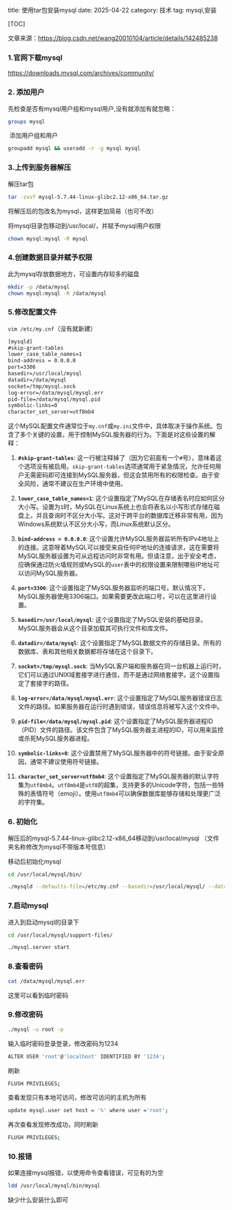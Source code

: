 title: 使用tar包安装mysql
date: 2025-04-22
category: 技术
tag: mysql,安装

[TOC]

文章来源：<https://blog.csdn.net/wang20010104/article/details/142485238>

### 1.官网下载mysql

<https://downloads.mysql.com/archives/community/>


### 2. 添加用户

先检查是否有mysql用户组和mysql用户,没有就添加有就忽略：

```bash
groups mysql
```

&nbsp;添加用户组和用户

```bash
groupadd mysql && useradd -r -g mysql mysql
```

### 3.上传到服务器解压

解压tar包

```bash
tar -zxvf mysql-5.7.44-linux-glibc2.12-x86_64.tar.gz
```

将解压后的包改名为mysql，这样更加简易（也可不改）

将mysql目录包移动到/usr/local/，并赋予mysql用户权限

```bash
chown mysql:mysql -R mysql
```

### 4.创建数据目录并赋予权限

此为mysql存放数据地方，可设置内存较多的磁盘

```bash
mkdir -p /data/mysql
chown mysql:mysql -R /data/mysql
```

### 5.修改配置文件

`vim /etc/my.cnf`（没有就新建）

```XML
[mysqld]
#skip-grant-tables
lower_case_table_names=1
bind-address = 0.0.0.0
port=3306
basedir=/usr/local/mysql
datadir=/data/mysql
socket=/tmp/mysql.sock
log-error=/data/mysql/mysql.err
pid-file=/data/mysql/mysql.pid
symbolic-links=0
character_set_server=utf8mb4
```

这个MySQL配置文件通常位于`my.cnf`或`my.ini`文件中，具体取决于操作系统。包含了多个关键的设置，用于控制MySQL服务器的行为。下面是对这些设置的解释：

1.  **`#skip-grant-tables`**: 这一行被注释掉了（因为它前面有一个`#`号），意味着这个选项没有被启用。`skip-grant-tables`选项通常用于紧急情况，允许任何用户无需密码即可连接到MySQL服务器，但这会禁用所有的权限检查。由于安全风险，通常不建议在生产环境中使用。
    
2.  **`lower_case_table_names=1`**: 这个设置指定了MySQL在存储表名时应如何区分大小写。设置为`1`时，MySQL在Linux系统上也会将表名以小写形式存储在磁盘上，并且查询时不区分大小写。这对于跨平台的数据库迁移非常有用，因为Windows系统默认不区分大小写，而Linux系统默认区分。
    
3.  **`bind-address = 0.0.0.0`**: 这个设置允许MySQL服务器监听所有IPv4地址上的连接。这意呀着MySQL可以接受来自任何IP地址的连接请求，这在需要将MySQL服务器设置为可从远程访问时非常有用。但请注意，出于安全考虑，应确保通过防火墙规则或MySQL的`user`表中的权限设置来限制哪些IP地址可以访问MySQL服务器。
    
4.  **`port=3306`**: 这个设置指定了MySQL服务器监听的端口号。默认情况下，MySQL服务器使用3306端口。如果需要更改此端口号，可以在这里进行设置。
    
5.  **`basedir=/usr/local/mysql`**: 这个设置指定了MySQL安装的基础目录。MySQL服务器会从这个目录加载其可执行文件和库文件。
    
6.  **`datadir=/data/mysql`**: 这个设置指定了MySQL数据文件的存储目录。所有的数据库、表和其他相关数据都将存储在这个目录下。
    
7.  **`socket=/tmp/mysql.sock`**: 当MySQL客户端和服务器在同一台机器上运行时，它们可以通过UNIX域套接字进行通信，而不是通过网络套接字。这个设置指定了套接字的路径。
    
8.  **`log-error=/data/mysql/mysql.err`**: 这个设置指定了MySQL服务器错误日志文件的路径。如果服务器在运行时遇到错误，错误信息将被写入这个文件中。
    
9.  **`pid-file=/data/mysql/mysql.pid`**: 这个设置指定了MySQL服务器进程ID（PID）文件的路径。该文件包含了MySQL服务器主进程的ID，可以用来监控或杀死MySQL服务器进程。
    
10. **`symbolic-links=0`**: 这个设置禁用了MySQL服务器中的符号链接。由于安全原因，通常不建议使用符号链接。
    
11. **`character_set_server=utf8mb4`**: 这个设置指定了MySQL服务器的默认字符集为`utf8mb4`。`utf8mb4`是`utf8`的超集，支持更多的Unicode字符，包括一些特殊的表情符号（emoji）。使用`utf8mb4`可以确保数据库能够存储和处理更广泛的字符集。

### 6. 初始化

解压后的mysql-5.7.44-linux-glibc2.12-x86_64移动到/usr/local/mysql （文件夹名称修改为mysql不带版本号信息）

移动后初始化mysql

```bash
cd /usr/local/mysql/bin/
```

```bash
./mysqld --defaults-file=/etc/my.cnf --basedir=/usr/local/mysql/ --datadir=/data/mysql/ --user=mysql --initialize
```

### 7.启动mysql

进入到启动mysql的目录下

```bash
cd /usr/local/mysql/support-files/
```

```bash
./mysql.server start
```

### 8.查看密码

```bash
cat /data/mysql/mysql.err
```

这里可以看到临时密码

### 9.修改密码

```bash
./mysql -u root -p
```

输入临时密码登录登录，修改密码为1234

```bash
ALTER USER 'root'@'localhost' IDENTIFIED BY '1234';
```

刷新

```bash
FLUSH PRIVILEGES;
```

查看发现只有本地可访问，修改可访问的主机为所有

```bash
update mysql.user set host = '%' where user ='root';
```

再次查看发现修改成功，同时刷新

```bash
FLUSH PRIVILEGES;
```

### 10.报错

如果连接mysql报错，以使用命令查看错误，可见有的为空

```bash
ldd /usr/local/mysql/bin/mysql
```

缺少什么安装什么即可